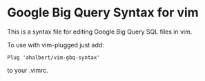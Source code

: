 # Google Big Query Syntax for vim

This is a syntax file for editing Google Big Query SQL files in vim. 

To use with vim-plugged just add:

    Plug 'ahalbert/vim-gbq-syntax'

to your .vimrc. 

